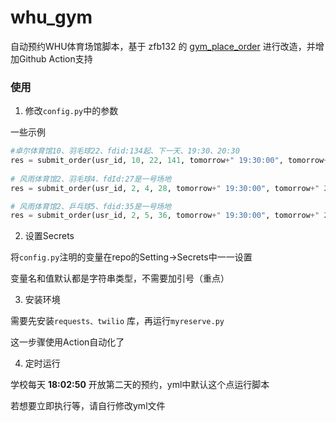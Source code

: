 # whu_gym
自动预约WHU体育场馆脚本，基于 zfb132 的 [gym_place_order](https://github.com/zfb132/gym_place_order) 进行改造，并增加Github Action支持


### 使用

1. 修改`config.py`中的参数

一些示例

```python
#卓尔体育馆10、羽毛球22、fdid:134起、下一天、19:30、20:30
res = submit_order(usr_id, 10, 22, 141, tomorrow+" 19:30:00", tomorrow+" 20:30:00")
        
# 风雨体育馆2、羽毛球4、fdId:27是一号场地
res = submit_order(usr_id, 2, 4, 28, tomorrow+" 19:30:00", tomorrow+" 20:30:00")

# 风雨体育馆2、乒乓球5、fdid:35是一号场地
res = submit_order(usr_id, 2, 5, 36, tomorrow+" 19:30:00", tomorrow+" 20:30:00")

```

2. 设置Secrets

将`config.py`注明的变量在repo的Setting->Secrets中一一设置

变量名和值默认都是字符串类型，不需要加引号（重点）

3. 安装环境

需要先安装`requests、twilio` 库，再运行`myreserve.py`

这一步骤使用Action自动化了

4. 定时运行

学校每天 **18:02:50** 开放第二天的预约，yml中默认这个点运行脚本

若想要立即执行等，请自行修改yml文件